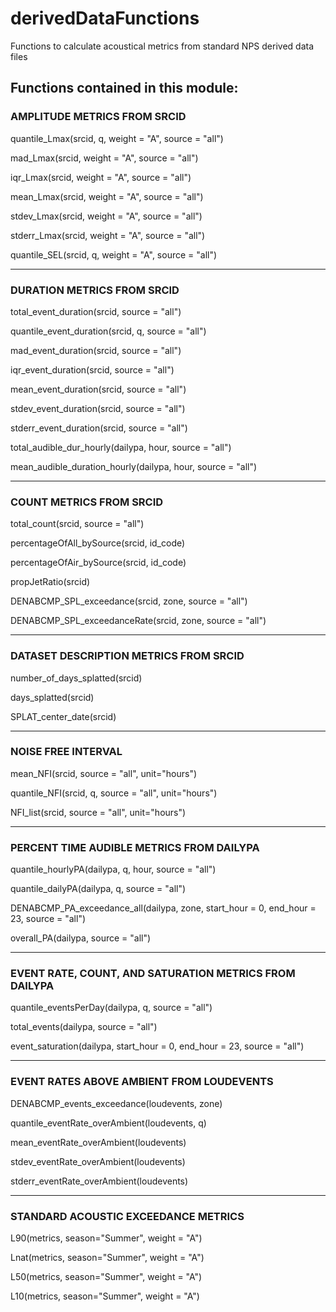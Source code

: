 # derivedDataFunctions
Functions to calculate acoustical metrics from standard NPS derived data files

<!DOCTYPE html>
<html>
<head>
</head>

<body>
<h2> Functions contained in this module:</h2>


<h3> AMPLITUDE METRICS FROM SRCID</h3>
<p> quantile_Lmax(srcid, q, weight = "A", source = "all") </p>
<p> mad_Lmax(srcid, weight = "A", source = "all")</p>
<p> iqr_Lmax(srcid, weight = "A", source = "all")</p>
<p> mean_Lmax(srcid, weight = "A", source = "all")</p>
<p> stdev_Lmax(srcid, weight = "A", source = "all")</p>
<p> stderr_Lmax(srcid, weight = "A", source = "all")</p>
<p> quantile_SEL(srcid, q, weight = "A", source = "all") </p>


<hr>
<h3> DURATION METRICS FROM SRCID</h3>
<p> total_event_duration(srcid, source = "all")</p>
<p> quantile_event_duration(srcid, q, source = "all")</p>
<p> mad_event_duration(srcid, source = "all")</p>
<p> iqr_event_duration(srcid, source = "all")</p>
<p> mean_event_duration(srcid, source = "all")</p>
<p> stdev_event_duration(srcid, source = "all")</p>
<p> stderr_event_duration(srcid, source = "all")</p>
<p> total_audible_dur_hourly(dailypa, hour, source = "all")</p>
<p> mean_audible_duration_hourly(dailypa, hour, source = "all")</p>


<hr>
<h3> COUNT METRICS FROM SRCID</h3>
<p> total_count(srcid, source = "all")</p>
<p> percentageOfAll_bySource(srcid, id_code)</p>
<p> percentageOfAir_bySource(srcid, id_code)</p>
<p> propJetRatio(srcid)</p>
<p> DENABCMP_SPL_exceedance(srcid, zone, source = "all")</p>
<p> DENABCMP_SPL_exceedanceRate(srcid, zone, source = "all")</p>


<hr>
<h3> DATASET DESCRIPTION METRICS FROM SRCID</h3>
<p> number_of_days_splatted(srcid)</p>
<p> days_splatted(srcid)</p>
<p> SPLAT_center_date(srcid)</p>

<hr>
<h3> NOISE FREE INTERVAL</h3>
<p> mean_NFI(srcid, source = "all", unit="hours")</p>
<p> quantile_NFI(srcid, q, source = "all", unit="hours")</p>
<p> NFI_list(srcid, source = "all", unit="hours") </p>


<hr>
<h3> PERCENT TIME AUDIBLE METRICS FROM DAILYPA</h3>
<p> quantile_hourlyPA(dailypa, q, hour, source = "all")</p>
<p> quantile_dailyPA(dailypa, q, source = "all")</p>
<p> DENABCMP_PA_exceedance_all(dailypa, zone, start_hour = 0, end_hour = 23, source = "all")</p>
<p> overall_PA(dailypa, source = "all")</p>
<p> </p>
<p> </p>
<p> </p>
<p> </p>

<hr>
<h3> EVENT RATE, COUNT, AND SATURATION METRICS FROM DAILYPA</h3>
<p> quantile_eventsPerDay(dailypa, q, source = "all")</p>
<p> total_events(dailypa, source = "all")</p>
<p> event_saturation(dailypa, start_hour = 0, end_hour = 23, source = "all")</p>

<hr>
<h3> EVENT RATES ABOVE AMBIENT FROM LOUDEVENTS </h3>
<p> DENABCMP_events_exceedance(loudevents, zone)</p>
<p> quantile_eventRate_overAmbient(loudevents, q)</p>
<p> mean_eventRate_overAmbient(loudevents)</p>
<p> stdev_eventRate_overAmbient(loudevents)</p>
<p> stderr_eventRate_overAmbient(loudevents)</p>

<hr>
<h3> STANDARD ACOUSTIC EXCEEDANCE METRICS </h3>
<p> L90(metrics, season="Summer", weight = "A")</p>
<p> Lnat(metrics, season="Summer", weight = "A")</p>
<p> L50(metrics, season="Summer", weight = "A")</p>
<p> L10(metrics, season="Summer", weight = "A")</p>

</body>
</html>
